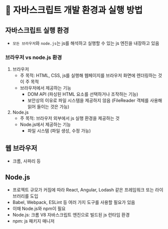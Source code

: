 # 🎁 자바스크립트 개발 환경과 실행 방법

## 자바스크립트 실행 환경

- `모든 브라우저`와 `node.js`는 js를 해석하고 실행할 수 있는 js 엔진을 내장하고 있음

### 브라우저 vs node.js 환경

1. 브라우저
   - 주 목적: HTML, CSS, js를 실행해 웹페이지를 브라우저 화면에 렌더링하는 것이 주 목적
   - 브라우저에서 제공하는 기능
     - DOM API (파싱된 HTML 요소를 선택하거나 조작하는 기능)
     - 보안상의 이유로 파일 시스템을 제공하지 않음 (FileReader 객체를 사용해 읽어 들이는 것은 가능)
2. Node.js
   - 주 목적: 브라우저 외부에서 js 실행 환경을 제공하는 것
   - Node.js에서 제공하는 기능
     - 파일 시스템 (파일 생성, 수정 가능)

## 웹 브라우저

- 크롬, 사파리 등

## Node.js

- 프로젝트 규모가 커짐에 따라 React, Angular, Lodash 같은 프레임워크 또는 라이브러리를 도입
- Babel, Webpack, ESLint 등 여러 가지 도구를 사용할 필요가 있음
- 이때 Node.js와 npm이 필요
- Node.js: 크롬 V8 자바스크립트 엔진으로 빌드된 js 런타임 환경
- npm: js 패키지 매니저
